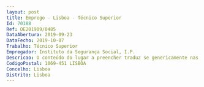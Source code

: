 ```yaml
--- 
layout: post
title: Emprego - Lisboa - Técnico Superior
Id: 70188
Ref: OE201909/0485
DataAbertura: 2019-09-23
DataFecho: 2019-10-07
Trabalho: Técnico Superior
Empregador: Instituto da Segurança Social, I.P.
Descricao: O conteúdo do lugar a preencher traduz se genericamente nas competências legalmente definidas no anexo referido no nº 2 e na alínea a) do n.º 1 do artigo 88.º da LTFP, na carreira e categoria de técnico superior, o exercício de funções de grau de complexidade III, funções  consultivas, de estudo, planeamento, avaliação e aplicação de métodos e processos de natureza técnica  e ou cientifica, que fundamentam e preparam a decisão, na área de atuação do Núcleo de Apoio Técnico do Departamento da Recursos Humanos , envolvendo, designadamente,  as seguintes tarefas e atividades •         Planeamento e controlo de gestão •         Análise e report de dados •         Criação e gestão de ferramentas para recolha, tratamento e report de dados •         Elaboração de relatórios, pareceres e informações •         Realização de pesquisas, estudos e auditorias •         Conceção de documentos técnicos e manuais de apoio •         Organização e atualização de informação relativa aos recursos humanos e às atividades •         Apoio às ações de comunicação.Competências técnicas •         Conhecimentos sólidos das ferramentas Office, em especial do Excel •         Capacidade de comunicação oral e escrita.
CodigoPostal: 1069-451 LISBOA
Concelho: Lisboa
Distrito: Lisboa
--- 
```

